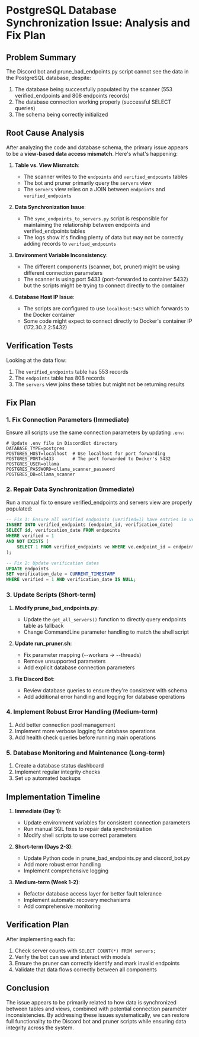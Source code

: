 # PostgreSQL Database Synchronization Issue: Analysis and Fix Plan

## Problem Summary

The Discord bot and prune_bad_endpoints.py script cannot see the data in the PostgreSQL database, despite:
1. The database being successfully populated by the scanner (553 verified_endpoints and 808 endpoints records)
2. The database connection working properly (successful SELECT queries)
3. The schema being correctly initialized

## Root Cause Analysis

After analyzing the code and database schema, the primary issue appears to be a **view-based data access mismatch**. Here's what's happening:

1. **Table vs. View Mismatch**: 
   - The scanner writes to the `endpoints` and `verified_endpoints` tables
   - The bot and pruner primarily query the `servers` view
   - The `servers` view relies on a JOIN between `endpoints` and `verified_endpoints`

2. **Data Synchronization Issue**: 
   - The `sync_endpoints_to_servers.py` script is responsible for maintaining the relationship between endpoints and verified_endpoints tables
   - The logs show it's finding plenty of data but may not be correctly adding records to `verified_endpoints`

3. **Environment Variable Inconsistency**:
   - The different components (scanner, bot, pruner) might be using different connection parameters
   - The scanner is using port 5433 (port-forwarded to container 5432) but the scripts might be trying to connect directly to the container

4. **Database Host IP Issue**:
   - The scripts are configured to use `localhost:5433` which forwards to the Docker container
   - Some code might expect to connect directly to Docker's container IP (172.30.2.2:5432)

## Verification Tests

Looking at the data flow:
1. The `verified_endpoints` table has 553 records
2. The `endpoints` table has 808 records
3. The `servers` view joins these tables but might not be returning results

## Fix Plan

### 1. Fix Connection Parameters (Immediate)

Ensure all scripts use the same connection parameters by updating `.env`:

```
# Update .env file in DiscordBot directory
DATABASE_TYPE=postgres
POSTGRES_HOST=localhost  # Use localhost for port forwarding
POSTGRES_PORT=5433       # The port forwarded to Docker's 5432
POSTGRES_USER=ollama
POSTGRES_PASSWORD=ollama_scanner_password
POSTGRES_DB=ollama_scanner
```

### 2. Repair Data Synchronization (Immediate)

Run a manual fix to ensure verified_endpoints and servers view are properly populated:

```sql
-- Fix 1: Ensure all verified endpoints (verified=1) have entries in verified_endpoints
INSERT INTO verified_endpoints (endpoint_id, verification_date)
SELECT id, verification_date FROM endpoints 
WHERE verified = 1
AND NOT EXISTS (
    SELECT 1 FROM verified_endpoints ve WHERE ve.endpoint_id = endpoints.id
);

-- Fix 2: Update verification dates
UPDATE endpoints 
SET verification_date = CURRENT_TIMESTAMP
WHERE verified = 1 AND verification_date IS NULL;
```

### 3. Update Scripts (Short-term)

1. **Modify prune_bad_endpoints.py**:
   - Update the `get_all_servers()` function to directly query endpoints table as fallback
   - Change CommandLine parameter handling to match the shell script

2. **Update run_pruner.sh**:
   - Fix parameter mapping (--workers → --threads)
   - Remove unsupported parameters
   - Add explicit database connection parameters

3. **Fix Discord Bot**:
   - Review database queries to ensure they're consistent with schema
   - Add additional error handling and logging for database operations

### 4. Implement Robust Error Handling (Medium-term)

1. Add better connection pool management
2. Implement more verbose logging for database operations
3. Add health check queries before running main operations

### 5. Database Monitoring and Maintenance (Long-term)

1. Create a database status dashboard
2. Implement regular integrity checks
3. Set up automated backups

## Implementation Timeline

1. **Immediate (Day 1)**:
   - Update environment variables for consistent connection parameters
   - Run manual SQL fixes to repair data synchronization
   - Modify shell scripts to use correct parameters

2. **Short-term (Days 2-3)**:
   - Update Python code in prune_bad_endpoints.py and discord_bot.py
   - Add more robust error handling
   - Implement comprehensive logging

3. **Medium-term (Week 1-2)**:
   - Refactor database access layer for better fault tolerance
   - Implement automatic recovery mechanisms
   - Add comprehensive monitoring

## Verification Plan

After implementing each fix:
1. Check server counts with `SELECT COUNT(*) FROM servers;`
2. Verify the bot can see and interact with models
3. Ensure the pruner can correctly identify and mark invalid endpoints
4. Validate that data flows correctly between all components

## Conclusion

The issue appears to be primarily related to how data is synchronized between tables and views, combined with potential connection parameter inconsistencies. By addressing these issues systematically, we can restore full functionality to the Discord bot and pruner scripts while ensuring data integrity across the system. 